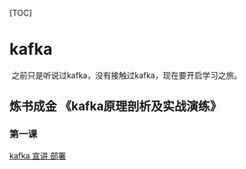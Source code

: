 [TOC]

# kafka

​	之前只是听说过kafka，没有接触过kafka，现在要开启学习之旅。

## 炼书成金 《kafka原理剖析及实战演练》

### 第一课

[kafka 宣讲 部署](../20181124/kafka_install.md)













